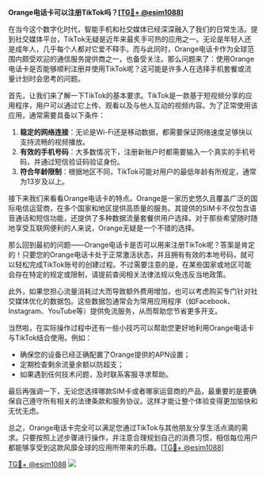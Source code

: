 **Orange电话卡可以注册TikTok吗？[[TG💪+ @esim1088](https://t.me/s/esim1088)]**

在当今这个数字化时代，智能手机和社交媒体已经深深融入了我们的日常生活。提到社交媒体平台，TikTok无疑是近年来最炙手可热的应用之一。无论是年轻人还是成年人，几乎每个人都对它爱不释手。而与此同时，Orange电话卡作为全球范围内颇受欢迎的通信服务提供商之一，也备受关注。那么问题来了：使用Orange电话卡是否能够顺利注册并使用TikTok呢？这可能是许多人在选择手机套餐或流量计划时会思考的问题。

首先，让我们来了解一下TikTok的基本要求。TikTok是一款基于短视频分享的应用程序，用户可以通过它上传、观看以及与他人互动的视频内容。为了正常使用该应用，通常需要具备以下条件：

1. **稳定的网络连接**：无论是Wi-Fi还是移动数据，都需要保证网络速度足够快以支持流畅的视频播放。
2. **有效的手机号码**：大多数情况下，注册新账户时都需要输入一个真实的手机号码，并通过短信验证码验证身份。
3. **符合年龄限制**：根据地区不同，TikTok可能对用户的最低年龄有所规定，通常为13岁及以上。

接下来我们来看看Orange电话卡的特点。Orange是一家历史悠久且覆盖广泛的国际电信运营商，在多个国家和地区提供高质量的服务。其提供的SIM卡不仅包含语音通话和短信功能，还提供了多种数据流量套餐供用户选择。对于那些希望随时随地享受互联网便利的人来说，Orange无疑是一个不错的选择。

那么回到最初的问题——Orange电话卡是否可以用来注册TikTok呢？答案是肯定的！只要您的Orange电话卡处于正常激活状态，并且拥有有效的本地号码，就可以轻松完成TikTok账号的创建过程。不过需要注意的是，在某些国家或地区可能会存在特定的规定或限制，请提前查阅相关法律法规以免违反当地政策。

此外，如果您担心流量消耗过大而导致额外费用增加，也可以考虑购买专门针对社交媒体优化的数据包。这些数据包通常会为常用应用程序（如Facebook、Instagram、YouTube等）提供免流服务，从而帮助您节省更多开支。

当然啦，在实际操作过程中还有一些小技巧可以帮助您更好地利用Orange电话卡与TikTok结合使用。例如：
- 确保您的设备已经正确配置了Orange提供的APN设置；
- 定期检查剩余流量余额以防超支；
- 如果遇到任何技术问题，及时联系客服寻求帮助。

最后再强调一下，无论您选择哪款SIM卡或者哪家运营商的产品，最重要的是要确保自己遵守所有相关的法律条款和服务协议。这样才能让整个体验变得更加愉快和无忧无虑。

总之，Orange电话卡完全可以满足您通过TikTok与其他朋友分享生活点滴的需求。只要按照上述步骤进行操作，并注意合理规划自己的消费习惯，相信每位用户都能够享受到这款风靡全球的应用所带来的乐趣。[[TG💪+ @esim1088](https://t.me/s/esim1088)]

[TG💪+ @esim1088](https://t.me/s/esim1088) ![](https://i.postimg.cc/4NQfJmqS/Snipaste-2025-05-13-00-14-12.png)